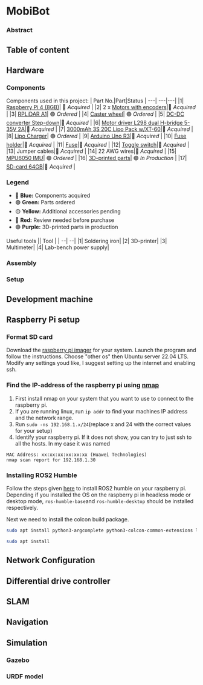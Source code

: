 # MobiBot
### Abstract

## Table of content

## Hardware
### Components
Components used in this project:
| Part No.|Part|Status
| ---| ---|---|
|1| [Raspberry Pi 4 (8GB)](https://www.electrokit.com/en/raspberry-pi-4-model-b/8gb)| 🔵 _Acquired_ |
|2| 2 x [Motors with encoders](https://www.amazon.se/dp/B07WP3XDLC?psc=1&ref=ppx_yo2ov_dt_b_product_details)|🔵 _Acquired_ |
|3| [RPLiDAR A1](https://www.mouser.se/ProductDetail/426-DFR0315)| 🟢 _Ordered_ |
|4| [Caster wheel](https://www.mouser.se/ProductDetail/485-3948)| 🟢 _Ordered_ |
|5| [DC-DC converter Step-down](https://www.electrokit.com/en/dc-dc-omvandlare-step-down-1.25-35v-5a)|🔵 _Acquired_ |
|6| [Motor driver L298 dual H-bridge 5-35V 2A](https://www.electrokit.com/en/motordrivare-l298-dubbel-h-brygga-5-35v-2a)|🔵 _Acquired_ |
|7| [3000mAh 3S 20C Lipo Pack w/XT-60](https://hobbyking.com/en_us/turnigy-battery-3000mah-3s-20c-lipo-pack-xt-60.html)|🔵 _Acquired_ |
|8| [Lipo Charger](https://www.amazon.se/-/en/gp/product/B087G199LH/ref=ewc_pr_img_1?smid=ADG7ML0RBF414&psc=1)| 🟢 _Ordered_ |
|9| [Arduino Uno R3](https://www.mouser.se/ProductDetail/SparkFun/DEV-11021?qs=WyAARYrbSnaunJRU8m2iHw%3D%3D)|🔵 _Acquired_ |
|10| [Fuse holder](https://www.conrad.se/sv/p/tru-components-tc-9070404-sakringsinsats-passar-till-flatsakring-standard-30-a-32-v-dc-1-st-2267601.html)|🔵 _Acquired_ |
|11| [Fuse](https://www.conrad.se/sv/p/eska-340127-340-127-standardflatsakring-10-a-rod-1-st-535104.html)|🔵 _Acquired_ |
|12| [Toggle switch](https://www.conrad.se/sv/p/tru-components-1587656-vippstrombrytare-tc-r13-244b-02-b-r-220-v-ac-250-v-ac-10-a-2x-av-pa-lasande-1-st-1587656.html)|🔵 _Acquired_ |
|13| Jumper cables|🔵 _Acquired_ |
|14| 22 AWG wires|🔵 _Acquired_ |
|15| [MPU6050 IMU](https://www.mouser.se/ProductDetail/426-SEN0142)| 🟢 _Ordered_ |
|16| [3D-printed parts]()| 🟣 _In Production_ |
|17| [SD-card 64GB](https://www.inet.se/produkt/5304540/samsung-microsd-evo-plus-64gb)|🔵 _Acquired_ |
### Legend

- 🔵 **Blue:** Components acquired
- 🟢 **Green:** Parts ordered
- 🟡 **Yellow:** Additional accessories pending
- 🔴 **Red:** Review needed before purchase
- 🟣 **Purple:** 3D-printed parts in production

Useful tools
|| Tool |
| --| --|
|1| Soldering iron|
|2| 3D-printer|
|3| Multimeter|
|4| Lab-bench power supply|

### Assembly

### Setup
## Development machine
## Raspberry Pi setup
### Format SD card
Download the [raspberry pi imager](https://www.raspberrypi.com/software/) for your system. Launch the program and follow the instructions. Choose "other os" then Ubuntu server 22.04 LTS. Modify any settings youd like, I suggest setting up the internet and enabling ssh.
### Find the IP-address of the raspberry pi using [nmap](https://nmap.org/)
1. First install nmap on your system that you want to use to connect to the raspberry pi.
2. If you are running linux, run ```ip addr``` to find your machines IP address and the network range.
3. Run ```sudo -ns 192.168.1.x/24```(replace x and 24 with the correct values for your setup)
4. Identify your raspberry pi. If it does not show, you can try to just ssh to all the hosts. In my case it was named
```
MAC Address: xx:xx:xx:xx:xx:xx (Huawei Technologies)
nmap scan report for 192.168.1.30
```
### Installing ROS2 Humble
Follow the steps given [here](https://docs.ros.org/en/humble/Installation/Ubuntu-Install-Debians.html) to install ROS2 humble on your raspberry pi. Depending if you installed the OS on the raspberry pi in headless mode or desktop mode, ```ros-humble-base```and ```ros-humble-desktop``` should be installed respectively.

Next we need to install the colcon build package.
```bash
sudo apt install python3-argcomplete python3-colcon-common-extensions libboost-system-dev build-essential
```
```bash
sudo apt install
```
## Network Configuration
## Differential drive controller
## SLAM
## Navigation
## Simulation
### Gazebo
### URDF model

